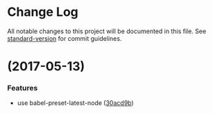 # Change Log

All notable changes to this project will be documented in this file.
See [standard-version](https://github.com/conventional-changelog/standard-version) for commit guidelines.


<a name=""></a>
#  (2017-05-13)


### Features

* use babel-preset-latest-node ([30acd9b](https://github.com/christophehurpeau/pobpack/commit/30acd9b))
